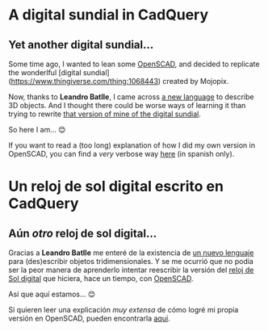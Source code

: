 # A digital sundial in CadQuery

## Yet another digital sundial...

Some time ago, I wanted to lean some [OpenSCAD](https://openscad.org/), and decided to replicate the wonderlful [digital sundial] (https://www.thingiverse.com/thing:1068443) created by Mojopix.

Now, thanks to **Leandro Batlle**, I came across [a new language](https://github.com/CadQuery/cadquery) to describe 3D objects. And I thought there could be worse ways of learning it than trying to rewrite [that version of mine of the digital sundial](https://github.com/lopezsolerluis/reloj-de-sol-digital).

So here I am... 😊

If you want to read a (too long) explanation of how I did my own version in OpenSCAD, you can find a *very* verbose way [here](https://github.com/lopezsolerluis/reloj-de-sol-libro) (in spanish only).

# Un reloj de sol digital escrito en CadQuery

## Aún *otro* reloj de sol digital...

Gracias a **Leandro Batlle** me enteré de la existencia de [un nuevo lenguaje](https://github.com/CadQuery/cadquery) para (des)escribir objetos tridimensionales. Y se me ocurrió que no podía ser la peor manera de aprenderlo intentar reescribir la versión del [reloj de Sol digital](https://github.com/lopezsolerluis/reloj-de-sol-digital) que hiciera, hace un tiempo, con [OpenSCAD](https://openscad.org/). 

Así que aquí estamos... 😊

Si quieren leer una explicación *muy extensa* de cómo logré mi propia versión en OpenSCAD, pueden encontrarla [aquí](https://github.com/lopezsolerluis/reloj-de-sol-libro).
